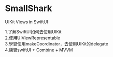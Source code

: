 # SmallShark
UIKit Views in SwiftUI  
  
1.了解SwiftUI如何去使用UIKit  
2.使用UIViewRepresentable  
3.學習使用makeCoordinator，去使用UIKit的delegate  
4.練習swiftUI + Combine + MVVM  

